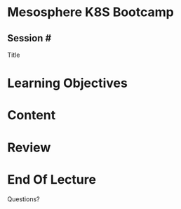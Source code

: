 Mesosphere K8S Bootcamp
=======

Session #
----

Title


Learning Objectives
====



Content
====



Review
====



End Of Lecture 
=====

Questions?

